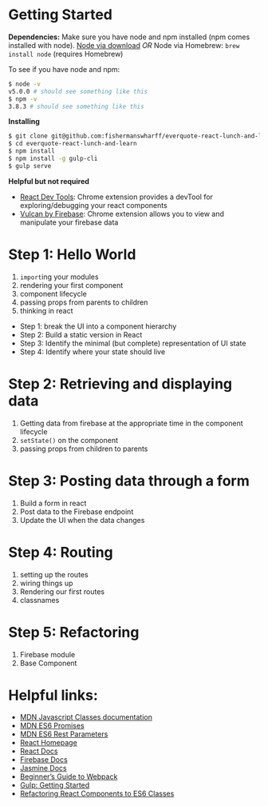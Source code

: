 # Getting Started

**Dependencies:**
Make sure you have node and npm installed (npm comes installed with node).
[Node via download][node-download] *OR* Node via Homebrew: `brew install node` (requires Homebrew)

To see if you have node and npm:
```bash
$ node -v
v5.0.0 # should see something like this
$ npm -v
3.8.3 # should see something like this
```

**Installing**
```bash
$ git clone git@github.com:fishermanswharff/everquote-react-lunch-and-learn.git
$ cd everquote-react-lunch-and-learn
$ npm install
$ npm install -g gulp-cli
$ gulp serve
```

**Helpful but not required**
* [React Dev Tools][react-chrome-tools]: Chrome extension provides a devTool for exploring/debugging your react components
* [Vulcan by Firebase][firebase-vulcan]: Chrome extension allows you to view and manipulate your firebase data

# Step 1: Hello World

1. `import`ing your modules
1. rendering your first component
1. component lifecycle
1. passing props from parents to children
1. thinking in react
  * Step 1: break the UI into a component hierarchy
  * Step 2: Build a static version in React
  * Step 3: Identify the minimal (but complete) representation of UI state
  * Step 4: Identify where your state should live

# Step 2: Retrieving and displaying data

1. Getting data from firebase at the appropriate time in the component lifecycle
1. `setState()` on the component
1. passing props from children to parents

# Step 3: Posting data through a form

1. Build a form in react
1. Post data to the Firebase endpoint
1. Update the UI when the data changes

# Step 4: Routing

1. setting up the routes
1. wiring things up
1. Rendering our first routes
1. classnames

# Step 5: Refactoring

1. Firebase module
1. Base Component


# Helpful links:

* [MDN Javascript Classes documentation][mdn-es6-classes]
* [MDN ES6 Promises][mdn-es6-promises]
* [MDN ES6 Rest Parameters][mdn-es6-restparams]
* [React Homepage][react-home-link]
* [React Docs][react-docs-link]
* [Firebase Docs][firebase-js-docs]
* [Jasmine Docs][jasmine-docs]
* [Beginner’s Guide to Webpack][webpack-medium-post]
* [Gulp: Getting Started][gulp-getting-started]
* [Refactoring React Components to ES6 Classes][refactoring-react-es6]

[mdn-es6-classes]: https://developer.mozilla.org/en-US/docs/Web/JavaScript/Reference/Classes
[react-home-link]: https://facebook.github.io/react/index.html
[react-docs-link]: https://facebook.github.io/react/docs/getting-started.html
[jasmine-docs]: http://jasmine.github.io/2.4/introduction.html
[firebase-js-docs]: https://www.firebase.com/docs/web/api/
[webpack-medium-post]: https://medium.com/@dabit3/beginner-s-guide-to-webpack-b1f1a3638460
[gulp-getting-started]: https://github.com/gulpjs/gulp/blob/master/docs/getting-started.md
[node-download]: https://nodejs.org/en/download/
[mdn-es6-promises]: https://developer.mozilla.org/en-US/docs/Web/JavaScript/Reference/Global_Objects/Promise
[react-chrome-tools]: https://chrome.google.com/webstore/detail/react-developer-tools/fmkadmapgofadopljbjfkapdkoienihi?hl=en
[firebase-vulcan]: https://chrome.google.com/webstore/detail/vulcan-by-firebase/oippbnlmebalopjbkemajgfbglcjhnbl?hl=en
[refactoring-react-es6]: http://www.newmediacampaigns.com/blog/refactoring-react-components-to-es6-classes
[mdn-es6-restparams]: https://developer.mozilla.org/en-US/docs/Web/JavaScript/Reference/Functions/rest_parameters

